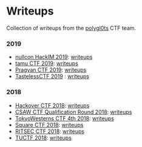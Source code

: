 Writeups
========

Collection of writeups from the [polygl0ts](https://ctf.epfl.ch/) CTF team.

### 2019

- [nullcon HackIM 2019](https://ctftime.org/event/741): [writeups](nullcon19)
- [tamu CTF 2019](https://ctftime.org/event/740): [writeups](tamu19)
- [Pragyan CTF 2019](https://ctftime.org/event/755): [writeups](pragyan19)
- [TastelessCTF 2019](https://ctftime.org/event/872) : [writeups](tasteless19)

### 2018

- [Hackover CTF 2018](https://ctftime.org/event/689): [writeups](hackover18)
- [CSAW CTF Qualification Round 2018](https://ctftime.org/event/633): [writeups](csaw18)
- [TokyoWesterns CTF 4th 2018](https://ctftime.org/event/651): [writeups](twctf18)
- [Square CTF 2018](https://ctftime.org/event/695): [writeups](square18)
- [RITSEC CTF 2018](https://ctftime.org/event/682): [writeups](ritsec18)
- [TUCTF 2018](https://ctftime.org/live/650): [writeups](tuctf18)
